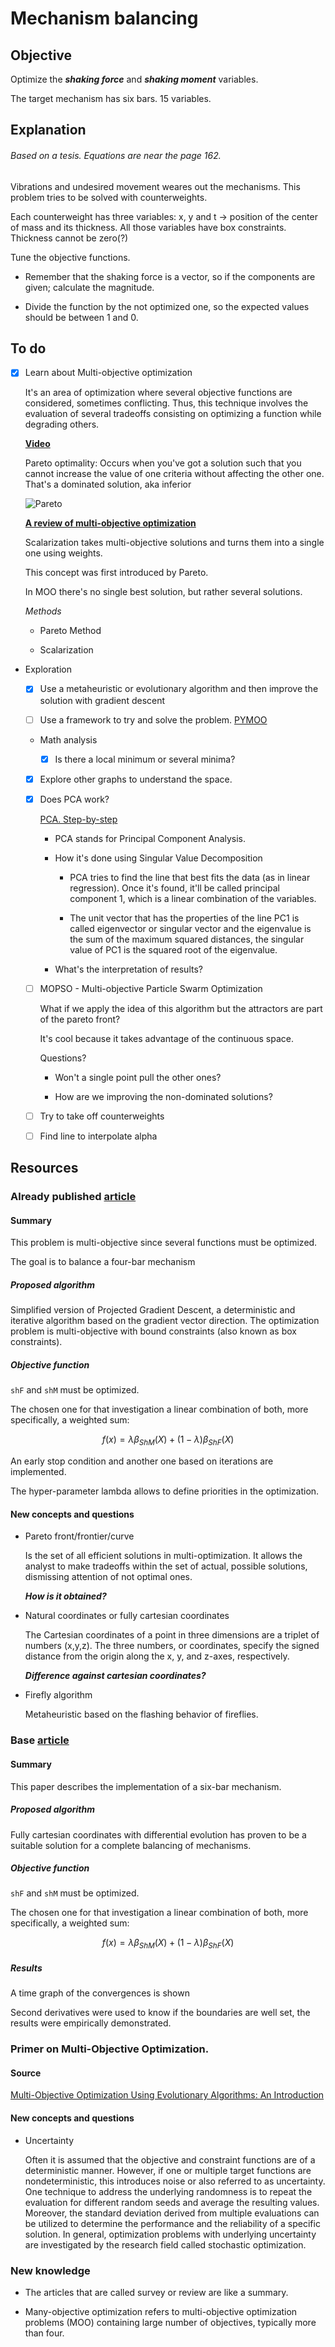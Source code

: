 # Mechanism balancing 

## Objective 

Optimize the ***shaking force*** and ***shaking moment*** variables.

The target mechanism has six bars. 15 variables.

## Explanation

###### Based on a tesis. Equations are near the page 162.

Vibrations and undesired movement weares out the mechanisms. This problem tries to be solved with counterweights.

Each counterweight has three variables: x, y and t -> position of the center of mass and its thickness. All those variables have box constraints. Thickness cannot be zero(?)

Tune the objective functions.

- Remember that the shaking force is a vector, so if the components are given; calculate the magnitude.

- Divide the function by the not optimized one, so the expected values should be between 1 and 0.

## To do

- [x] Learn about Multi-objective optimization

    It's an area of optimization where several objective functions are considered, sometimes conflicting. Thus, this technique involves the evaluation of several tradeoffs consisting on optimizing a function while degrading others.

    **[Video](https://www.youtube.com/watch?v=Zchm_W6tFz4&list=WL&index=130)**
    
    Pareto optimality: Occurs when you've got a solution such that you cannot increase the value of one criteria without affecting the other one. That's a dominated solution, aka inferior

    ![Pareto](https://www.tandfonline.com/na101/home/literatum/publisher/tandf/journals/content/oaen20/2018/oaen20.v005.i01/23311916.2018.1502242/20210219/images/medium/oaen_a_1502242_f0003_b.gif)

    **[A review of multi-objective optimization](https://www.tandfonline.com/doi/full/10.1080/23311916.2018.1502242)**

    Scalarization takes multi-objective solutions and turns them into a single one using weights.

    This concept was first introduced by Pareto. 

    In MOO there's no single best solution, but rather several solutions.

    *Methods*

    - Pareto Method

    - Scalarization


- Exploration

  - [x] Use a metaheuristic or evolutionary algorithm and then improve the solution with gradient descent

  - [ ] Use a framework to try and solve the problem. [PYMOO](https://pymoo.org/)

  - Math analysis

    - [x] Is there a local minimum or several minima? 

  - [x] Explore other graphs to understand the space.

  - [x] Does PCA work? 
  
    [PCA. Step-by-step](https://www.youtube.com/watch?v=FgakZw6K1QQ)

    - PCA stands for Principal Component Analysis.

    - How it's done using Singular Value Decomposition

      - PCA tries to find the line that best fits the data (as in linear regression). Once it's found, it'll be called principal component 1, which is a linear combination of the variables.
    
      - The unit vector that has the properties of the line PC1 is called eigenvector or singular vector and the eigenvalue is the sum of the maximum squared distances, the singular value of PC1 is the squared root of the eigenvalue.

    - What's the interpretation of results? 

  - [ ] MOPSO - Multi-objective Particle Swarm Optimization

    What if we apply the idea of this algorithm but the attractors are part of the pareto front?

    It's cool because it takes advantage of the continuous space.

    Questions? 

      - Won't a single point pull the other ones?

      - How are we improving the non-dominated solutions?

  - [ ] Try to take off counterweights

  - [ ] Find line to interpolate alpha





## Resources 

### Already published [article](https://www.mdpi.com/2076-3417/9/19/4115)

#### Summary

This problem is multi-objective since several functions must be optimized.

The goal is to balance a four-bar mechanism

##### Proposed algorithm

Simplified version of Projected Gradient Descent, a deterministic and iterative algorithm based on the gradient vector direction. The optimization problem is multi-objective with bound constraints (also known as box constraints).

##### Objective function

`shF` and `shM` must be optimized.

The chosen one for that investigation a linear combination of both, more specifically, a weighted sum: 

$$f(x) = \lambda \beta_{ShM}(X) + (1 - \lambda) \beta_{ShF}(X)$$

An early stop condition and another one based on iterations are implemented.

The hyper-parameter lambda allows to define priorities in the optimization.

#### New concepts and questions

- Pareto front/frontier/curve

    Is the set of all efficient solutions in multi-optimization. It allows the analyst to make tradeoffs within the set of actual, possible solutions, dismissing attention of not optimal ones.

    ***How is it obtained?***

- Natural coordinates or fully cartesian coordinates

    The Cartesian coordinates of a point in three dimensions are a triplet of numbers (x,y,z). The three numbers, or coordinates, specify the signed distance from the origin along the x, y, and z-axes, respectively.
    
    ***Difference against cartesian coordinates?***

- Firefly algorithm 

    Metaheuristic based on the flashing behavior of fireflies.


### Base [article](https://www.mdpi.com/2227-7390/10/11/1830)

#### Summary

This paper describes the implementation of a six-bar mechanism. 

##### Proposed algorithm

Fully cartesian coordinates with differential evolution has proven to be a suitable solution for a complete balancing of mechanisms.

##### Objective function

`shF` and `shM` must be optimized.

The chosen one for that investigation a linear combination of both, more specifically, a weighted sum: 

$$f(x) = \lambda \beta_{ShM}(X) + (1 - \lambda) \beta_{ShF}(X)$$

##### Results

A time graph of the convergences is shown

Second derivatives were used to know if the boundaries are well set, the results were empirically demonstrated.

### Primer on Multi-Objective Optimization.

#### Source

[Multi-Objective Optimization Using Evolutionary Algorithms:
An Introduction](https://www.egr.msu.edu/~kdeb/papers/k2011003.pdf)

#### New concepts and questions

- Uncertainty

    Often it is assumed that the objective and constraint functions are of a deterministic manner. However, if one or multiple target functions are nondeterministic, this introduces noise or also referred to as uncertainty. One technique to address the underlying randomness is to repeat the evaluation for different random seeds and average the resulting values. Moreover, the standard deviation derived from multiple evaluations can be utilized to determine the performance and the reliability of a specific solution. In general, optimization problems with underlying uncertainty are investigated by the research field called stochastic optimization.

### New knowledge

- The articles that are called survey or review are like a summary.

- Many-objective optimization refers to multi-objective optimization problems (MOO) containing large number of objectives, typically more than four.